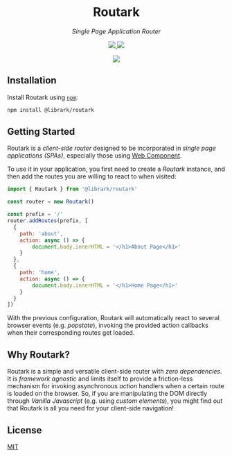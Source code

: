 <h1 align="center">Routark</h1>
<p align="center">
  <i>Single Page Application Router</i>
</p>
<p align="center">
  <a href="https://www.npmjs.com/package/@librark/routark">
    <img src="https://badgen.net/npm/v/@librark/routark?color=green"/>
  </a>
  <a href="https://codecov.io/gh/librark/routark">
    <img src="https://codecov.io/gh/librark/routark/graph/badge.svg?token=lrTCF0g58T"/>
  </a>
</p>
<p align="center">
  <a href="https://codecov.io/gh/librark/routark">
    <img src="https://codecov.io/gh/librark/routark/graphs/sunburst.svg?token=lrTCF0g58T"/>
  </a>
</p>

## Installation

Install Routark using [`npm`](https://www.npmjs.com/package/@librark/routark):

```bash
npm install @librark/routark
```

## Getting Started

Routark is a *client-side router* designed to be incorporated in *single page
applications (SPAs)*, especially those using [Web Component](
https://developer.mozilla.org/en-US/docs/Web/API/Web_components).

To use it in your application, you first need to create a *Routark* instance,
and then add the routes you are willing to react to when visited:

```javascript
import { Routark } from '@librark/routark'

const router = new Routark()

const prefix = '/'
router.addRoutes(prefix, [
  {
    path: 'about',
    action: async () => {
        document.body.innerHTML = '</h1>About Page</h1>'
    }
  },
  {
    path: 'home',
    action: async () => {
        document.body.innerHTML = '</h1>Home Page</h1>'
    }
  }
])
```

With the previous configuration, Routark will automatically react to several
browser events (e.g. *popstate*), invoking the provided action callbacks when
their corresponding routes get loaded.

## Why Routark?

Routark is a simple and versatile client-side router with *zero dependencies*.
It is *framework agnostic* and limits itself to provide a friction-less
mechanism for invoking asynchronous *action* handlers when a certain route
is loaded on the browser. So, if you are manipulating the DOM directly through
*Vanilla Javascript* (e.g. using *custom elements*), you might find out that
Routark is all you need for your client-side navigation!

## License

  [MIT](LICENSE)
